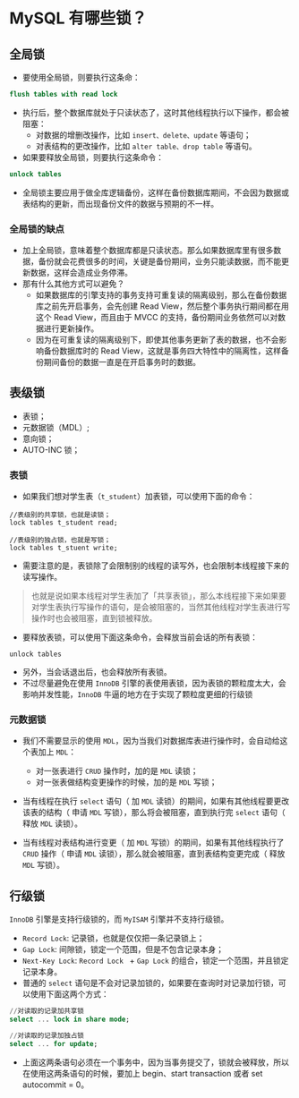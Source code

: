 # MySQL 有哪些锁？
## 全局锁
- 要使用全局锁，则要执行这条命：
```sql
flush tables with read lock
```
- 执行后，整个数据库就处于只读状态了，这时其他线程执行以下操作，都会被阻塞：
  - 对数据的增删改操作，比如 `insert、delete、update` 等语句；
  - 对表结构的更改操作，比如 `alter table、drop table` 等语句。
- 如果要释放全局锁，则要执行这条命令：
```sql
unlock tables
```
- 全局锁主要应用于做全库逻辑备份，这样在备份数据库期间，不会因为数据或表结构的更新，而出现备份文件的数据与预期的不一样。

### 全局锁的缺点
- 加上全局锁，意味着整个数据库都是只读状态。那么如果数据库里有很多数据，备份就会花费很多的时间，关键是备份期间，业务只能读数据，而不能更新数据，这样会造成业务停滞。
- 那有什么其他方式可以避免？
    - 如果数据库的引擎支持的事务支持可重复读的隔离级别，那么在备份数据库之前先开启事务，会先创建 Read View，然后整个事务执行期间都在用这个 Read View，而且由于 MVCC 的支持，备份期间业务依然可以对数据进行更新操作。
    - 因为在可重复读的隔离级别下，即使其他事务更新了表的数据，也不会影响备份数据库时的 Read View，这就是事务四大特性中的隔离性，这样备份期间备份的数据一直是在开启事务时的数据。

## 表级锁
- 表锁；
- 元数据锁（MDL）;
- 意向锁；
- AUTO-INC 锁；

### 表锁
- 如果我们想对学生表（`t_student`）加表锁，可以使用下面的命令：
```
//表级别的共享锁，也就是读锁；
lock tables t_student read;

//表级别的独占锁，也就是写锁；
lock tables t_stuent write;
```
- 需要注意的是，表锁除了会限制别的线程的读写外，也会限制本线程接下来的读写操作。
>也就是说如果本线程对学生表加了「共享表锁」，那么本线程接下来如果要对学生表执行写操作的语句，是会被阻塞的，当然其他线程对学生表进行写操作时也会被阻塞，直到锁被释放。

- 要释放表锁，可以使用下面这条命令，会释放当前会话的所有表锁：
```
unlock tables
```
- 另外，当会话退出后，也会释放所有表锁。
- 不过尽量避免在使用 `InnoDB` 引擎的表使用表锁，因为表锁的颗粒度太大，会影响并发性能，`InnoDB` 牛逼的地方在于实现了颗粒度更细的行级锁

### 元数据锁
- 我们不需要显示的使用 `MDL`，因为当我们对数据库表进行操作时，会自动给这个表加上 `MDL`：
    - 对一张表进行 `CRUD` 操作时，加的是 `MDL` 读锁；
    - 对一张表做结构变更操作的时候，加的是 `MDL` 写锁；

- 当有线程在执行 `select` 语句（ 加 `MDL` 读锁）的期间，如果有其他线程要更改该表的结构（ 申请 `MDL` 写锁），那么将会被阻塞，直到执行完 `select` 语句（ 释放 `MDL` 读锁）。
- 当有线程对表结构进行变更（ 加 `MDL` 写锁）的期间，如果有其他线程执行了 `CRUD` 操作（ 申请 `MDL` 读锁），那么就会被阻塞，直到表结构变更完成（ 释放 `MDL` 写锁）。

## 行级锁
`InnoDB` 引擎是支持行级锁的，而 `MyISAM` 引擎并不支持行级锁。
- `Record Lock`: 记录锁，也就是仅仅把一条记录锁上；
- `Gap Lock`: 间隙锁，锁定一个范围，但是不包含记录本身；
- `Next-Key Lock`: `Record Lock ` + `Gap Lock` 的组合，锁定一个范围，并且锁定记录本身。
- 普通的 `select` 语句是不会对记录加锁的，如果要在查询时对记录加行锁，可以使用下面这两个方式：
```sql
//对读取的记录加共享锁
select ... lock in share mode;

//对读取的记录加独占锁
select ... for update;
```
- 上面这两条语句必须在一个事务中，因为当事务提交了，锁就会被释放，所以在使用这两条语句的时候，要加上 begin、start transaction 或者 set autocommit = 0。